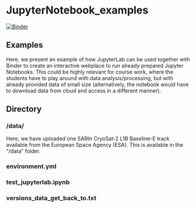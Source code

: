 # JupyterNotebook_examples
 

[![Binder](https://mybinder.org/badge_logo.svg)](https://mybinder.org/v2/gh/reneefredensborg/JupyterNotebook_examples/HEAD)



## Examples

Here, we present an example of how JupyterLab can be used together with Binder to create an interactive webplace to run already prepared Jupyter Notebooks. This could be highly relevant for course work, where the students have to play around with data analysis/processing, but with already provided data of small size (alternatively, the notebook would have to download data from cloud and access in a different manner).

## Directory

### /data/
Here, we have uploaded one SARIn CryoSat-2 L1B Baseline-E track available from the European Space Agency (ESA). This is available in the "/data" folder. 

### environment.yml 

### test_jupyterlab.ipynb

### versions_data_get_back_to.txt

